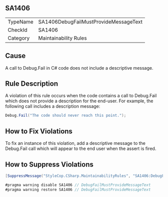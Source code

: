 ﻿## SA1406

<table>
<tr>
  <td>TypeName</td>
  <td>SA1406DebugFailMustProvideMessageText</td>
</tr>
<tr>
  <td>CheckId</td>
  <td>SA1406</td>
</tr>
<tr>
  <td>Category</td>
  <td>Maintainability Rules</td>
</tr>
</table>

## Cause

A call to Debug.Fail in C# code does not include a descriptive message.

## Rule Description

A violation of this rule occurs when the code contains a call to Debug.Fail which does not provide a description for the end-user. For example, the following call includes a description message:

```csharp
Debug.Fail("The code should never reach this point.");
```

## How to Fix Violations

To fix an instance of this violation, add a descriptive message to the Debug.Fail call which will appear to the end user when the assert is fired.

## How to Suppress Violations

```csharp
[SuppressMessage("StyleCop.CSharp.MaintainabilityRules", "SA1406:DebugFailMustProvideMessageText", Justification = "Reviewed.")]
```

```csharp
#pragma warning disable SA1406 // DebugFailMustProvideMessageText
#pragma warning restore SA1406 // DebugFailMustProvideMessageText
```
